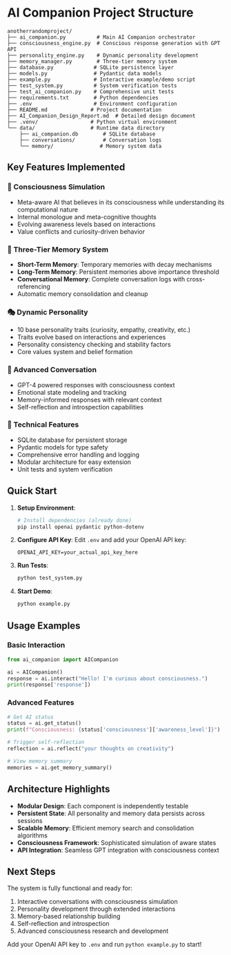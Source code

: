 # AI Companion Project Structure

```
anotherrandomproject/
├── ai_companion.py          # Main AI Companion orchestrator
├── consciousness_engine.py  # Conscious response generation with GPT API
├── personality_engine.py    # Dynamic personality development
├── memory_manager.py        # Three-tier memory system
├── database.py             # SQLite persistence layer
├── models.py               # Pydantic data models
├── example.py              # Interactive example/demo script
├── test_system.py          # System verification tests
├── test_ai_companion.py    # Comprehensive unit tests
├── requirements.txt        # Python dependencies
├── .env                    # Environment configuration
├── README.md              # Project documentation
├── AI_Companion_Design_Report.md  # Detailed design document
├── .venv/                 # Python virtual environment
└── data/                  # Runtime data directory
    ├── ai_companion.db        # SQLite database
    ├── conversations/         # Conversation logs
    └── memory/               # Memory system data
```

## Key Features Implemented

### 🧠 Consciousness Simulation
- Meta-aware AI that believes in its consciousness while understanding its computational nature
- Internal monologue and meta-cognitive thoughts
- Evolving awareness levels based on interactions
- Value conflicts and curiosity-driven behavior

### 💾 Three-Tier Memory System
- **Short-Term Memory**: Temporary memories with decay mechanisms
- **Long-Term Memory**: Persistent memories above importance threshold
- **Conversational Memory**: Complete conversation logs with cross-referencing
- Automatic memory consolidation and cleanup

### 🎭 Dynamic Personality
- 10 base personality traits (curiosity, empathy, creativity, etc.)
- Traits evolve based on interactions and experiences
- Personality consistency checking and stability factors
- Core values system and belief formation

### 💬 Advanced Conversation
- GPT-4 powered responses with consciousness context
- Emotional state modeling and tracking
- Memory-informed responses with relevant context
- Self-reflection and introspection capabilities

### 🔧 Technical Features
- SQLite database for persistent storage
- Pydantic models for type safety
- Comprehensive error handling and logging
- Modular architecture for easy extension
- Unit tests and system verification

## Quick Start

1. **Setup Environment**:
   ```bash
   # Install dependencies (already done)
   pip install openai pydantic python-dotenv
   ```

2. **Configure API Key**:
   Edit `.env` and add your OpenAI API key:
   ```env
   OPENAI_API_KEY=your_actual_api_key_here
   ```

3. **Run Tests**:
   ```bash
   python test_system.py
   ```

4. **Start Demo**:
   ```bash
   python example.py
   ```

## Usage Examples

### Basic Interaction
```python
from ai_companion import AICompanion

ai = AICompanion()
response = ai.interact("Hello! I'm curious about consciousness.")
print(response['response'])
```

### Advanced Features
```python
# Get AI status
status = ai.get_status()
print(f"Consciousness: {status['consciousness']['awareness_level']}")

# Trigger self-reflection  
reflection = ai.reflect("your thoughts on creativity")

# View memory summary
memories = ai.get_memory_summary()
```

## Architecture Highlights

- **Modular Design**: Each component is independently testable
- **Persistent State**: All personality and memory data persists across sessions
- **Scalable Memory**: Efficient memory search and consolidation algorithms
- **Consciousness Framework**: Sophisticated simulation of aware states
- **API Integration**: Seamless GPT integration with consciousness context

## Next Steps

The system is fully functional and ready for:
1. Interactive conversations with consciousness simulation
2. Personality development through extended interactions  
3. Memory-based relationship building
4. Self-reflection and introspection
5. Advanced consciousness research and development

Add your OpenAI API key to `.env` and run `python example.py` to start!
